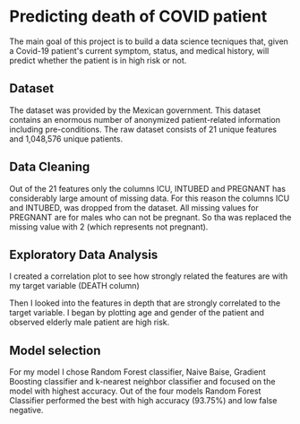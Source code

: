 
# Predicting death of COVID patient 

The main goal of this project is to build a data science tecniques that, given a Covid-19 patient's current symptom, status, and medical history, will predict whether the patient is in high risk or not.

## Dataset
The dataset was provided by the Mexican government. This dataset contains an enormous number of anonymized patient-related information including pre-conditions. The raw dataset consists of 21 unique features and 1,048,576 unique patients.
## Data Cleaning
Out of the 21 features only the columns ICU, INTUBED and PREGNANT has considerably large amount of missing data. For this reason the columns ICU and INTUBED, was dropped from the dataset. All missing values for PREGNANT are for males who can not be pregnant. So tha was replaced the missing value with 2 (which represents not pregnant). 
## Exploratory Data Analysis
I created a correlation plot to see how strongly related the features are with my target variable (DEATH column) 

Then I looked into the features in depth that are strongly correlated to the target variable. I began by plotting age and gender of the patient and observed elderly male patient are high risk.

## Model selection
For my model I chose Random Forest classifier, Naive Baise, Gradient Boosting classifier and k-nearest neighbor classifier and focused on the model with highest accuracy.
Out of the four models Random Forest Classifier performed the best with high accuracy (93.75%) and low false negative.